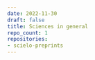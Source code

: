 ```yaml
---
date: 2022-11-30
draft: false
title: Sciences in general
repo_count: 1
repositories:
- scielo-preprints
---
```



